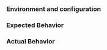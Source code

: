 <!--
This is a simple template for filing isuses.

Please help us help you by providing the information below.

Text inside XML comment  (such as this) tags will not be shown in your report.
-->

### Environment and configuration

<!--
Provide at least:
* Maven version
* Java version
* Operating system and platform

Running maven with the option `mvn --version` will provide this information

* plugin configuration, the full/complete snippet of your pom.xml for the sass-maven-plugin
-->

### Expected Behavior

<!--
Describe your expectation of how the plugin should behave.
-->

### Actual Behavior

<!--
Describe or show the actual behavior.
-->
